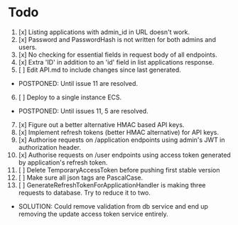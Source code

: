 # Todo

1. [x] Listing applications with admin_id in URL doesn't work.
2. [x] Password and PasswordHash is not written for both admins and users.
3. [x] No checking for essential fields in request body of all endpoints.
4. [x] Extra 'ID' in addition to an 'id' field in list applications response.
5. [ ] Edit API.md to include changes since last generated.
  - POSTPONED: Until issue 11 are resolved.
6. [ ] Deploy to a single instance ECS.
  - POSTPONED: Until issues 11, 5 are resolved.
7. [x] Figure out a better alternative HMAC based API keys.
8. [x] Implement refresh tokens (better HMAC alternative) for API keys.
9. [x] Authorise requests on /application endpoints using admin's JWT in authorization header.
10. [x] Authorise requests on /user endpoints using access token generated by application's refresh token.
11. [ ] Delete TemporaryAccessToken before pushing first stable version
12. [ ] Make sure all json tags are PascalCase.
13. [ ] GenerateRefreshTokenForApplicationHandler is making three requests to database. Try to reduce it to two.
  - SOLUTION: Could remove validation from db service and end up removing the update access token service entirely.
